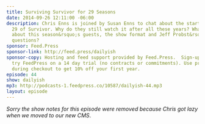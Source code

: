 ```yaml
---
title: Surviving Survivor for 29 Seasons
date: 2014-09-26 12:11:00 -06:00
description: Chris Enns is joined by Susan Enns to chat about the start of season
  29 of Survivor. Why do they still watch it after all these years? What do they think
  about this season&rsquo;s guests, the show format and Jeff Probst&rsquo;s silly
  questions?
sponsor: Feed.Press
sponsor-link: http://feed.press/dailyish
sponsor-copy: Hosting and feed support provided by Feed.Press.  Sign-up today and
  try FeedPress on a 14 day trial (no contracts or commitments). Use promo code "dailyish"
  during checkout to get 10% off your first year.
episode: 44
show: dailyish
mp3: http://podcasts-1.feedpress.co/10587/dailyish-44.mp3
layout: episode
---
```


<em>Sorry the show notes for this episode were removed because Chris got lazy when we moved to our new CMS</em>.
